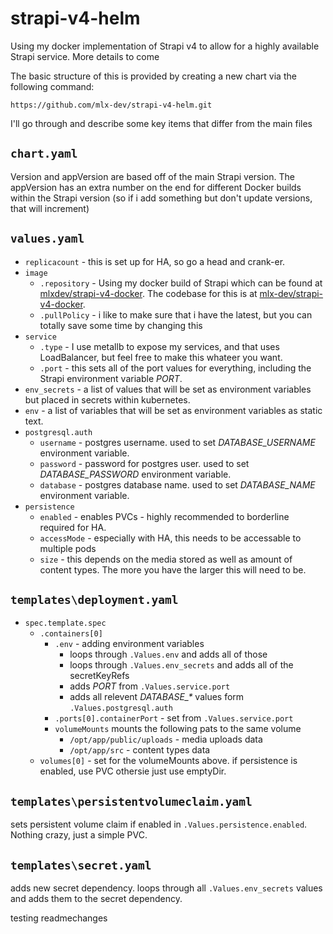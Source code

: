 # strapi-v4-helm

Using my docker implementation of Strapi v4 to allow for a highly available Strapi service. More details to come

The basic structure of this is provided by creating a new chart via the following command:

```
https://github.com/mlx-dev/strapi-v4-helm.git
```

I'll go through and describe some key items that differ from the main files

## `chart.yaml`

Version and appVersion are based off of the main Strapi version. The appVersion has an extra number on the end for different Docker builds within the Strapi version (so if i add something but don't update versions, that will increment)

## `values.yaml`
- `replicacount` - this is set up for HA, so go a head and crank-er.
- `image`
  - `.repository` - Using my docker build of Strapi which can be found at [mlxdev/strapi-v4-docker](https://hub.docker.com/repository/docker/mlxdev/strapi-v4-docker). The codebase for this is at [mlx-dev/strapi-v4-docker](https://github.com/mlx-dev/strapi-v4-docker).
  - `.pullPolicy` - i like to make sure that i have the latest, but you can totally save some time by changing this
- `service`
  - `.type` - I use metallb to expose my services, and that uses LoadBalancer, but feel free to make this whateer you want.
  - `.port` - this sets all of the port values for everything, including the Strapi environment variable _PORT_.
- `env_secrets` - a list of values that will be set as environment variables but placed in secrets within kubernetes.
- `env` - a list of variables that will be set as environment variables as static text.
- `postgresql.auth`
  - `username` - postgres username. used to set _DATABASE_USERNAME_ environment variable.
  - `password` - password for postgres user. used to set _DATABASE_PASSWORD_ environment variable.
  - `database` - postgres database name. used to set _DATABASE_NAME_ environment variable.
- `persistence`
  - `enabled` - enables PVCs - highly recommended to borderline required for HA.
  - `accessMode` - especially with HA, this needs to be accessable to multiple pods
  - `size` - this depends on the media stored as well as amount of content types. The more you have the larger this will need to be.

## `templates\deployment.yaml`
- `spec.template.spec`
  - `.containers[0]`
    - `.env` - adding environment variables
      - loops through `.Values.env` and adds all of those
      - loops through `.Values.env_secrets` and adds all of the secretKeyRefs
      - adds _PORT_ from `.Values.service.port`
      - adds all relevent _DATABASE\_*_ values form `.Values.postgresql.auth`
    - `.ports[0].containerPort` - set from `.Values.service.port`
    - `volumeMounts` mounts the following pats to the same volume
      - `/opt/app/public/uploads` - media uploads data
      - `/opt/app/src` - content types data
  - `volumes[0]` - set for the volumeMounts above. if persistence is enabled, use PVC othersie just use emptyDir.

## `templates\persistentvolumeclaim.yaml`
sets persistent volume claim if enabled in `.Values.persistence.enabled`. Nothing crazy, just a simple PVC.


## `templates\secret.yaml`
adds new secret dependency. loops through all `.Values.env_secrets` values and adds them to the secret dependency.

testing readmechanges
